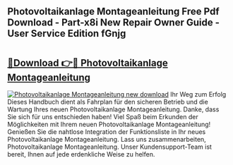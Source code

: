 ## Photovoltaikanlage Montageanleitung Free Pdf Download - Part-x8i New Repair Owner Guide - User Service Edition fGnjg

# <h2><a href="http://df7bpof.blite.top/?on=Photovoltaikanlage+Montageanleitung">🔗Download 👉🔴 Photovoltaikanlage Montageanleitung</a></h2>

[![Photovoltaikanlage Montageanleitung new download](https://i.imgur.com/lujVjoI.png)](http://df7bpof.blite.top/?on=Photovoltaikanlage+Montageanleitung)
Ihr Weg zum Erfolg Dieses Handbuch dient als Fahrplan für den sicheren Betrieb und die Wartung Ihres neuen Photovoltaikanlage Montageanleitung. Danke, dass Sie sich für uns entschieden haben! Viel Spaß beim Erkunden der Möglichkeiten mit Ihrem neuen Photovoltaikanlage Montageanleitung! Genießen Sie die nahtlose Integration der Funktionsliste in Ihr neues Photovoltaikanlage Montageanleitung. Lass uns zusammenarbeiten, Photovoltaikanlage Montageanleitung. Unser Kundensupport-Team ist bereit, Ihnen auf jede erdenkliche Weise zu helfen.

